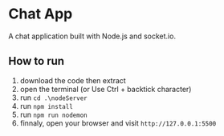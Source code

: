 Chat App
===
 
A chat application built with Node.js and socket.io.

How to run
---
1. download the code then extract
2. open the terminal (or Use Ctrl + backtick character)
3. run `cd .\nodeServer`
4. run `npm install`
5. run `npm run nodemon` 
6. finnaly, open your browser and visit `http://127.0.0.1:5500`

